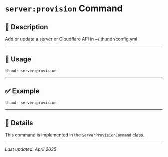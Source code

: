# `server:provision` Command

## 📝 Description

Add or update a server or Cloudflare API in ~/.thundr/config.yml

---

## 🚀 Usage

```bash
thundr server:provision
```





---

## ✅ Example

```bash
thundr server:provision
```

---

## 🧠 Details

This command is implemented in the `ServerProvisionCommand` class.

---

_Last updated: April 2025_
